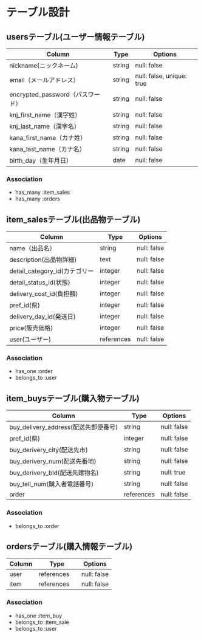 # テーブル設計

## usersテーブル(ユーザー情報テーブル)
| Column                          | Type    | Options     |
| -------------------------       | ------- | ----------- |
| nickname(ニックネーム)            | string  | null: false |
| email（メールアドレス）            | string  | null: false, unique: true |
| encrypted_password（パスワード）       | string  | null: false |
| knj_first_name（漢字姓）              | string  | null: false |
| knj_last_name（漢字名）               | string  | null: false |
| kana_first_name（カナ姓）             | string    | null: false |
| kana_last_name（カナ名）              | string  | null: false |
| birth_day（生年月日）                 | date    | null: false |

### Association
- has_many :item_sales
- has_many :orders

## item_salesテーブル(出品物テーブル)
| Column                         | Type               | Options     |
| -------------------------      | -------            | ----------- |
| name（出品名）                   | string             | null: false |
| description(出品物詳細)          | text               | null: false |
| detail_category_id(カテゴリー    | integer             | null: false |
| detail_status_id(状態)          | integer             | null: false |
| delivery_cost_id(負担額)        | integer            | null: false |
| pref_id(県)                    | integer            | null: false |
| delivery_day_id(発送日)         | integer             | null: false |
| price(販売価格)              | integer            | null: false |
| user(ユーザー)              | references        | null: false |

### Association
- has_one :order
- belongs_to :user

## item_buysテーブル(購入物テーブル)
| Column                                   | Type               | Options     |
| -------------------------               | -------            | ----------- |
| buy_delivery_address(配送先郵便番号)      | string             | null: false |
| pref_id(県)                             | integer            | null: false |
| buy_derivery_city(配送先市)              | string             | null: false |
| buy_derivery_num(配送先番地)             | string             | null: false |
| buy_derivery_bld(配送先建物名)            | string             | null: true  |
| buy_tell_num(購入者電話番号)              | string            | null: false |
| order                                  | references    | null: false |

### Association
- belongs_to :order

## ordersテーブル(購入情報テーブル)
| Column                                | Type                  | Options     |
| -------------------------             | -------               | ----------- |
| user                                  | references　    | null: false |
| item                             | references| null: false |

### Association
- has_one :item_buy
- belongs_to :item_sale
- belongs_to :user